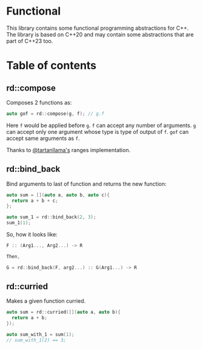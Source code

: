 # Functional

This library contains some functional programming abstractions for C++.
The library is based on C++20 and may contain some abstractions that are part
of C++23 too.

# Table of contents

## rd::compose

Composes 2 functions as:

```cpp
auto gof = rd::compose(g, f); // g.f
```

Here `f` would be applied before `g`. `f` can accept any number of arguments.
`g` can accept only one argument whose type is type of output of `f`.
`gof` can accept same arguments as `f`.

Thanks to [@tartanllama's](https://github.com/tartanllama) ranges implementation.

## rd::bind_back

Bind arguments to last of function and returns the new function:

```cpp
auto sum = [](auto a, auto b, auto c){
  return a + b + c;
};

auto sum_1 = rd::bind_back(2, 3);
sum_1(1);
```

So, how it looks like:

```cpp
F :: (Arg1..., Arg2...) -> R

Then,

G = rd::bind_back(F, arg2...) :: G(Arg1...) -> R
```

## rd::curried

Makes a given function curried.

```cpp
auto sum = rd::curried([](auto a, auto b){
  return a + b;
});

auto sum_with_1 = sum(1);
// sum_with_1(2) == 3;
```
